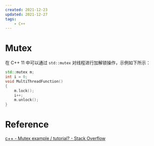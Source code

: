 ```yaml
---
created: 2021-12-23
updated: 2021-12-27
tags:
    - C++
---
```


# Mutex

在 C++ 11 中可以通过 `std::mutex` 对线程进行加解锁操作，示例如下所示：
```cpp
std::mutex m;
int i = 0;
void MultiThreadFunction()
{
    m.lock();
    i++;
    m.unlock();
}
```

# Reference
[c++ - Mutex example / tutorial? - Stack Overflow](https://stackoverflow.com/questions/4989451/mutex-example-tutorial)

